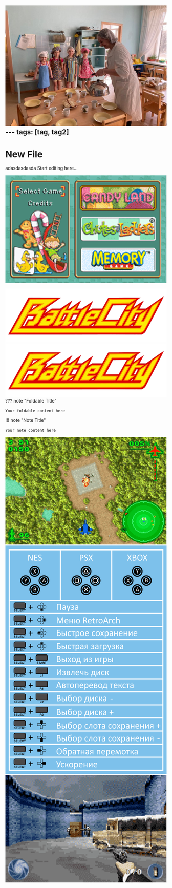 ![29cccc87-cf16-494e-a72e-ff2aafee642c.jpg](images/29cccc87-cf16-494e-a72e-ff2aafee642c.jpg)---
tags: [tag, tag2]
---

# New File
adasdasdasda
Start editing here...

![3 Game Pack! - Candy Land + Chutes and Ladders + Original Memory Game (U)-screenshot.png](images/a6212004-4ccc-493f-b019-1f749a5cf8cb.png)

![208d01ef-33b4-4f49-aab3-8d841c03a196.png](images/208d01ef-33b4-4f49-aab3-8d841c03a196.png)
![173a683e-5454-44d6-9714-db3eac200d01.png](images/173a683e-5454-44d6-9714-db3eac200d01.png)
??? note "Foldable Title"

    Your foldable content here
!!! note "Note Title"

    Your note content here

![Ace Combat Advance (UE) [T-Rus Pirate]-screenshot.png](images/86759d17-506c-4486-be90-c6f11c4dea7a.png)
![63ec8389-59d1-4444-8697-e6c26c985018.png](images/63ec8389-59d1-4444-8697-e6c26c985018.png)
![007 - NightFire (UE) [T-Rus Pirate]-screenshot.png](images/1e68fa7e-5e6b-4d07-84b3-8c9fca15a368.png)
